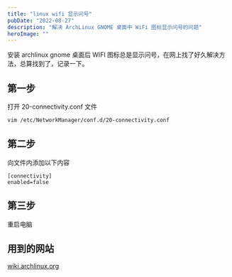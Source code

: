 ```yaml
---
title: "linux wifi 显示问号"
pubDate: "2022-08-27"
description: "解决 ArchLinux GNOME 桌面中 WiFi 图标显示问号的问题"
heroImage: ""
---
```


安装 archlinux gnome 桌面后 WIFI 图标总是显示问号，在网上找了好久解决方法，总算找到了，记录一下。

## 第一步

打开 20-connectivity.conf 文件

```bash
vim /etc/NetworkManager/conf.d/20-connectivity.conf
```

## 第二步

向文件内添加以下内容

```plaintext
[connectivity]
enabled=false
```

## 第三步

重启电脑

## 用到的网站

[wiki.archlinux.org](https://wiki.archlinux.org/title/NetworkManager#Checking_connectivity)
